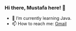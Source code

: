 ### Hi there, Mustafa here! 👋

- 🌱 I’m currently learning Java.
- 📫 How to reach me: [Gmail](mstf.dvcii@gmail.com)

